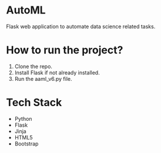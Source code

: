 # AutoML
Flask web application to automate data science related tasks.

# How to run the project?

1. Clone the repo.
2. Install Flask if not already installed.
3. Run the aaml_v6.py file.

# Tech Stack

- Python
- Flask
- Jinja
- HTML5
- Bootstrap

